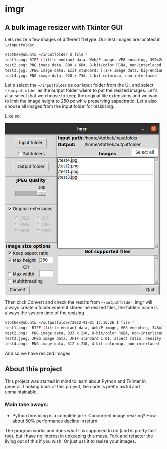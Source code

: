 # imgr
##  A bulk image resizer with Tkinter GUI

Lets resize a few images of different filetype. Our test images are located in `~/inputfolder`.

```bash
vtothek@ubuntu ~/inputfolder $ file *
test1.png: RIFF (little-endian) data, Web/P image, VP8 encoding, 390x280, Scaling: [none]x[none], YUV color, decoders should clamp
test2.png: PNG image data, 800 x 600, 8-bit/color RGBA, non-interlaced
test3.jpg: JPEG image data, Exif standard: [TIFF image data, big-endian, direntries=11, manufacturer=NIKON CORPORATION, model=NIKON D300, orientation=upper-left, xresolution=9236, yresolution=9244, resolutionunit=2, software=Bibble 4.10.1, datetime=2009:05:24 16:32:41, copyright=                                                      , GPS-Data], baseline, precision 8, 4304x2860, components 3
test4.jpg: PNG image data, 920 x 736, 4-bit colormap, non-interlaced
```

Let's select the `~/inputfolder` as our input folder from the UI, and select `~/outputfolder` as the output folder where to put the resized images. Let's also select that we choose to keep the original file extensions and we want to limit the image height to 250 px while preserving aspectratio. Let's also choose all images from the input folder for resizising. 

Like so:

![imgr-test-image-1](docs/img/imgr-test-images-1.png)

Then click Convert and check the results from `~/outputfolder`. imgr will always create a folder where it stores the resized files, the folders name is always the system time of the resizing.

```bash
vtothek@ubuntu ~/outputfolder/2022-01-01 13:16:26 $ file *
test1.png:  RIFF (little-endian) data, Web/P image, VP8 encoding, 348x250, Scaling: [none]x[none], YUV color, decoders should clamp
test2.png:  PNG image data, 333 x 250, 8-bit/color RGBA, non-interlaced
test3.jpeg: JPEG image data, JFIF standard 1.01, aspect ratio, density 1x1, segment length 16, baseline, precision 8, 376x250, components 3
test4.png:  PNG image data, 312 x 250, 4-bit colormap, non-interlaced
```

And so we have resized images. 


## About this project
This project was started in mind to learn about Python and Tkinter in general. Looking back at this project, the code is pretty awful and unmaintainable.

### Main take aways:
* Python threading is a complete joke. Concurrent image resizing? How about 50% performance decline in return.

The program works and does what it is supposed to do (and is pretty fast too), but i have no interest in upkeeping this mess. Fork and refactor the living out of this if you wish. Or just use it to resize your images.

